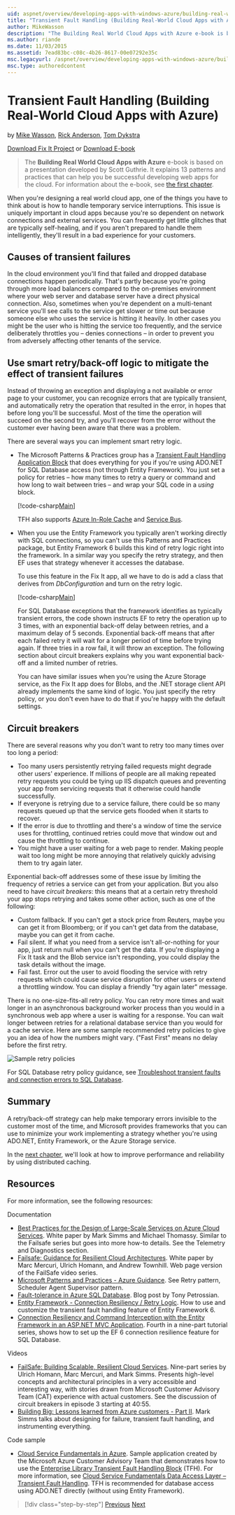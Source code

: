 ```yaml
---
uid: aspnet/overview/developing-apps-with-windows-azure/building-real-world-cloud-apps-with-windows-azure/transient-fault-handling
title: "Transient Fault Handling (Building Real-World Cloud Apps with Azure) | Microsoft Docs"
author: MikeWasson
description: "The Building Real World Cloud Apps with Azure e-book is based on a presentation developed by Scott Guthrie. It explains 13 patterns and practices that can he..."
ms.author: riande
ms.date: 11/03/2015
ms.assetid: 7ead83bc-c08c-4b26-8617-00e07292e35c
msc.legacyurl: /aspnet/overview/developing-apps-with-windows-azure/building-real-world-cloud-apps-with-windows-azure/transient-fault-handling
msc.type: authoredcontent
---
```

# Transient Fault Handling (Building Real-World Cloud Apps with Azure)

by [Mike Wasson](https://github.com/MikeWasson), [Rick Anderson](https://twitter.com/RickAndMSFT), [Tom Dykstra](https://github.com/tdykstra)

[Download Fix It Project](https://code.msdn.microsoft.com/Fix-It-app-for-Building-cdd80df4) or [Download E-book](https://docs.microsoft.com/archive/blogs/microsoft_press/free-ebook-building-cloud-apps-with-microsoft-azure)

> The **Building Real World Cloud Apps with Azure** e-book is based on a presentation developed by Scott Guthrie. It explains 13 patterns and practices that can help you be successful developing web apps for the cloud. For information about the e-book, see [the first chapter](introduction.md).

When you're designing a real world cloud app, one of the things you have to think about is how to handle temporary service interruptions. This issue is uniquely important in cloud apps because you're so dependent on network connections and external services. You can frequently get little glitches that are typically self-healing, and if you aren't prepared to handle them intelligently, they'll result in a bad experience for your customers.

## Causes of transient failures

In the cloud environment you'll find that failed and dropped database connections happen periodically. That's partly because you're going through more load balancers compared to the on-premises environment where your web server and database server have a direct physical connection. Also, sometimes when you're dependent on a multi-tenant service you'll see calls to the service get slower or time out because someone else who uses the service is hitting it heavily. In other cases you might be the user who is hitting the service too frequently, and the service deliberately throttles you – denies connections – in order to prevent you from adversely affecting other tenants of the service.

## Use smart retry/back-off logic to mitigate the effect of transient failures

Instead of throwing an exception and displaying a not available or error page to your customer, you can recognize errors that are typically transient, and automatically retry the operation that resulted in the error, in hopes that before long you'll be successful. Most of the time the operation will succeed on the second try, and you'll recover from the error without the customer ever having been aware that there was a problem.

There are several ways you can implement smart retry logic.

- The Microsoft Patterns &amp; Practices group has a [Transient Fault Handling Application Block](https://msdn.microsoft.com/library/dn440719(v=pandp.60).aspx) that does everything for you if you're using ADO.NET for SQL Database access (not through Entity Framework). You just set a policy for retries – how many times to retry a query or command and how long to wait between tries – and wrap your SQL code in a *using* block.

    [!code-csharp[Main](transient-fault-handling/samples/sample1.cs)]

    TFH also supports [Azure In-Role Cache](https://msdn.microsoft.com/library/windowsazure/dn386103.aspx) and [Service Bus](https://azure.microsoft.com/services/service-bus/).
- When you use the Entity Framework you typically aren't working directly with SQL connections, so you can't use this Patterns and Practices package, but Entity Framework 6 builds this kind of retry logic right into the framework. In a similar way you specify the retry strategy, and then EF uses that strategy whenever it accesses the database.

    To use this feature in the Fix It app, all we have to do is add a class that derives from *DbConfiguration* and turn on the retry logic.

    [!code-csharp[Main](transient-fault-handling/samples/sample2.cs)]

    For SQL Database exceptions that the framework identifies as typically transient errors, the code shown instructs EF to retry the operation up to 3 times, with an exponential back-off delay between retries, and a maximum delay of 5 seconds. Exponential back-off means that after each failed retry it will wait for a longer period of time before trying again. If three tries in a row fail, it will throw an exception. The following section about circuit breakers explains why you want exponential back-off and a limited number of retries.

    You can have similar issues when you're using the Azure Storage service, as the Fix It app does for Blobs, and the .NET storage client API already implements the same kind of logic. You just specify the retry policy, or you don't even have to do that if you're happy with the default settings.

<a id="circuitbreakers"></a>
## Circuit breakers

There are several reasons why you don't want to retry too many times over too long a period:

- Too many users persistently retrying failed requests might degrade other users' experience. If millions of people are all making repeated retry requests you could be tying up IIS dispatch queues and preventing your app from servicing requests that it otherwise could handle successfully.
- If everyone is retrying due to a service failure, there could be so many requests queued up that the service gets flooded when it starts to recover.
- If the error is due to throttling and there's a window of time the service uses for throttling, continued retries could move that window out and cause the throttling to continue.
- You might have a user waiting for a web page to render. Making people wait too long might be more annoying that relatively quickly advising them to try again later.

Exponential back-off addresses some of these issue by limiting the frequency of retries a service can get from your application. But you also need to have *circuit breakers*: this means that at a certain retry threshold your app stops retrying and takes some other action, such as one of the following:

- Custom fallback. If you can't get a stock price from Reuters, maybe you can get it from Bloomberg; or if you can't get data from the database, maybe you can get it from cache.
- Fail silent. If what you need from a service isn't all-or-nothing for your app, just return null when you can't get the data. If you're displaying a Fix It task and the Blob service isn't responding, you could display the task details without the image.
- Fail fast. Error out the user to avoid flooding the service with retry requests which could cause service disruption for other users or extend a throttling window. You can display a friendly "try again later" message.

There is no one-size-fits-all retry policy. You can retry more times and wait longer in an asynchronous background worker process than you would in a synchronous web app where a user is waiting for a response. You can wait longer between retries for a relational database service than you would for a cache service. Here are some sample recommended retry policies to give you an idea of how the numbers might vary. ("Fast First" means no delay before the first retry.

![Sample retry policies](transient-fault-handling/_static/image1.png)

For SQL Database retry policy guidance, see [Troubleshoot transient faults and connection errors to SQL Database](https://azure.microsoft.com/documentation/articles/sql-database-connectivity-issues/).

## Summary

A retry/back-off strategy can help make temporary errors invisible to the customer most of the time, and Microsoft provides frameworks that you can use to minimize your work implementing a strategy whether you're using ADO.NET, Entity Framework, or the Azure Storage service.

In the [next chapter](distributed-caching.md), we'll look at how to improve performance and reliability by using distributed caching.

## Resources

For more information, see the following resources:

Documentation

- [Best Practices for the Design of Large-Scale Services on Azure Cloud Services](https://msdn.microsoft.com/library/windowsazure/jj717232.aspx). White paper by Mark Simms and Michael Thomassy. Similar to the Failsafe series but goes into more how-to details. See the Telemetry and Diagnostics section.
- [Failsafe: Guidance for Resilient Cloud Architectures](https://msdn.microsoft.com/library/windowsazure/jj853352.aspx). White paper by Marc Mercuri, Ulrich Homann, and Andrew Townhill. Web page version of the FailSafe video series.
- [Microsoft Patterns and Practices - Azure Guidance](https://msdn.microsoft.com/library/dn568099.aspx). See Retry pattern, Scheduler Agent Supervisor pattern.
- [Fault-tolerance in Azure SQL Database](https://azure.microsoft.com/blog/fault-tolerance-in-windows-azure-sql-database/). Blog post by Tony Petrossian.
- [Entity Framework - Connection Resiliency / Retry Logic](https://msdn.microsoft.com/data/dn456835). How to use and customize the transient fault handling feature of Entity Framework 6.
- [Connection Resiliency and Command Interception with the Entity Framework in an ASP.NET MVC Application](../../../../mvc/overview/getting-started/getting-started-with-ef-using-mvc/connection-resiliency-and-command-interception-with-the-entity-framework-in-an-asp-net-mvc-application.md). Fourth in a nine-part tutorial series, shows how to set up the EF 6 connection resilience feature for SQL Database.

Videos

- [FailSafe: Building Scalable, Resilient Cloud Services](https://channel9.msdn.com/Series/FailSafe). Nine-part series by Ulrich Homann, Marc Mercuri, and Mark Simms. Presents high-level concepts and architectural principles in a very accessible and interesting way, with stories drawn from Microsoft Customer Advisory Team (CAT) experience with actual customers. See the discussion of circuit breakers in episode 3 starting at 40:55.
- [Building Big: Lessons learned from Azure customers - Part II](https://channel9.msdn.com/Events/Build/2012/3-030). Mark Simms talks about designing for failure, transient fault handling, and instrumenting everything.

Code sample

- [Cloud Service Fundamentals in Azure](https://code.msdn.microsoft.com/Cloud-Service-Fundamentals-4ca72649). Sample application created by the Microsoft Azure Customer Advisory Team that demonstrates how to use the [Enterprise Library Transient Fault Handling Block](http://nuget.org/packages/EnterpriseLibrary.TransientFaultHandling/) (TFH). For more information, see [Cloud Service Fundamentals Data Access Layer – Transient Fault Handling](https://social.technet.microsoft.com/wiki/contents/articles/18665.cloud-service-fundamentals-data-access-layer-transient-fault-handling.aspx). TFH is recommended for database access using ADO.NET directly (without using Entity Framework).

> [!div class="step-by-step"]
> [Previous](monitoring-and-telemetry.md)
> [Next](distributed-caching.md)

